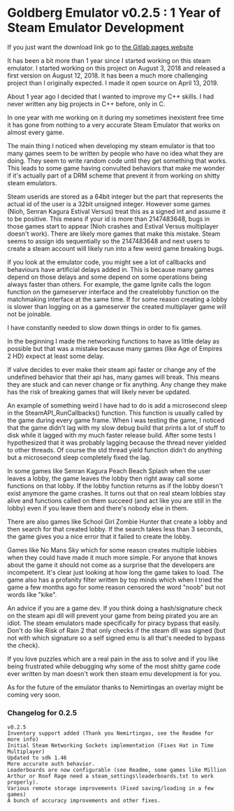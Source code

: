 # Goldberg Emulator v0.2.5 : 1 Year of Steam Emulator Development

If you just want the download link go to [the Gitlab pages website](https://mr_goldberg.gitlab.io/goldberg_emulator/)


It has been a bit more than 1 year since I started working on this steam emulator. I started working on this project on August 3, 2018 and released a first version on August 12, 2018. It has been a much more challenging project than I originally expected. I made it open source on April 13, 2019.

About 1 year ago I decided that I wanted to improve my C++ skills. I had never written any big projects in C++ before, only in C.

In one year with me working on it during my sometimes inexistent free time it has gone from nothing to a very accurate Steam Emulator that works on almost every game.

The main thing I noticed when developing my steam emulator is that too many games seem to be written by people who have no idea what they are doing. They seem to write random code until they get something that works. This leads to some game having convulted behaviors that make me wonder if it's actually part of a DRM scheme that prevent it from working on shitty steam emulators.

Steam userids are stored as a 64bit integer but the part that represents the actual id of the user is a 32bit unsigned integer. However some games (Nioh, Senran Kagura Estival Versus) treat this as a signed int and assume it to be positive. This means if your id is more than 2147483648, bugs in those games start to appear (Nioh crashes and Estival Versus multiplayer doesn't work). There are likely more games that make this mistake. Steam seems to assign ids sequentially so the 2147483648 and next users to create a steam account will likely run into a few weird game breaking bugs.

If you look at the emulator code, you might see a lot of callbacks and behaviours have artificial delays added in. This is because many games depend on those delays and some depend on some operations being always faster than others. For example, the game Ignite calls the logon function on the gameserver interface and the createlobby function on the matchmaking interface at the same time. If for some reason creating a lobby is slower than logging on as a gameserver the created multiplayer game will not be joinable.

I have constantly needed to slow down things in order to fix games.

In the beginning I made the networking functions to have as little delay as possible but that was a mistake because many games (like Age of Empires 2 HD) expect at least some delay.

If valve decides to ever make their steam api faster or change any of the undefined behavior that their api has, many games will break. This means they are stuck and can never change or fix anything. Any change they make has the risk of breaking games that will likely never be updated.

An example of something weird I have had to do is add a microsecond sleep in the SteamAPI_RunCallbacks() function. This function is usually called by the game during every game frame. When I was testing the game, I noticed that the game didn't lag with my slow debug build that prints a lot of stuff to disk while it lagged with my much faster release build. After some tests I hypothesized that it was probably lagging because the thread never yielded to other threads. Of course the std thread yield function didn't do anything but a microsecond sleep completely fixed the lag.

In some games like Senran Kagura Peach Beach Splash when the user leaves a lobby, the game leaves the lobby then right away call some functions on that lobby. If the lobby function returns as if the lobby doesn't exist anymore the game crashes. It turns out that on real steam lobbies stay alive and functions called on them succeed (and act like you are still in the lobby) even if you leave them and there's nobody else in them.

There are also games like School Girl Zombie Hunter that create a lobby and then search for that created lobby. If the search takes less than 3 seconds, the game gives you a nice error that it failed to create the lobby.

Games like No Mans Sky which for some reason creates multiple lobbies when they could have made it much more simple. For anyone that knows about the game it should not come as a surprise that the developers are incompetent. It's clear just looking at how long the game takes to load. The game also has a profanity filter written by top minds which when I tried the game a few months ago for some reason censored the word "noob" but not words like "kike".

An advice if you are a game dev. If you think doing a hash/signature check on the steam api dll will prevent your game from being pirated you are an idiot. The steam emulators made specifically for piracy bypass that easily. Don't do like Risk of Rain 2 that only checks if the steam dll was signed (but not with which signature so a self signed emu is all that's needed to bypass the check).

If you love puzzles which are a real pain in the ass to solve and if you like being frustrated while debugging why some of the most shitty game code ever written by man doesn't work then steam emu development is for you.

As for the future of the emulator thanks to Nemirtingas an overlay might be coming very soon.

### Changelog for 0.2.5

```
v0.2.5
Inventory support added (Thank you Nemirtingas, see the Readme for more info)
Initial Steam Networking Sockets implementation (Fixes Hat in Time Multiplayer)
Updated to sdk 1.46
More accurate auth behavior.
Leaderboards are now configurable (see Readme, some games like Million Arthur or Roof Rage need a steam_settings\leaderboards.txt to work properly).
Various remote storage improvements (Fixed saving/loading in a few games)
A bunch of accuracy improvements and other fixes.
```
